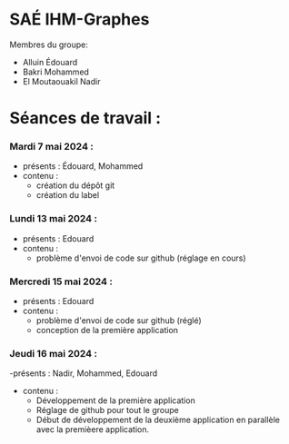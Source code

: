 # SAÉ IHM-Graphes

Membres du groupe:  
- Alluin Édouard
- Bakri Mohammed
- El Moutaouakil Nadir

# Séances de travail :

### Mardi 7 mai 2024 :
    
- présents : Édouard, Mohammed
- contenu :
    - création du dépôt git
    - création du label

### Lundi 13 mai 2024 :

- présents : Edouard
- contenu :
    - problème d'envoi de code sur github (réglage en cours)
 

### Mercredi 15 mai 2024 :

- présents : Edouard
- contenu :
    - problème d'envoi de code sur github (réglé)
    - conception de la première application
 

### Jeudi 16 mai 2024 :

-présents : Nadir, Mohammed, Edouard
- contenu :
     - Développement de la première application
     - Réglage de github pour tout le groupe
     - Début de développement de la deuxième application en parallèle avec la premièere application. 
